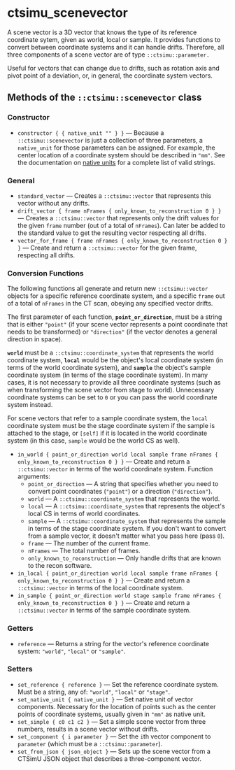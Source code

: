 # ctsimu_scenevector
A scene vector is a 3D vector that knows the type of its reference coordinate sytem, given as world, local or sample. It provides functions to convert between coordinate systems and it can handle drifts. Therefore, all three components of a scene vector are of type `::ctsimu::parameter.`

Useful for vectors that can change due to drifts, such as rotation axis and pivot point of a deviation, or, in general, the coordinate system vectors.

## Methods of the `::ctsimu::scenevector` class

### Constructor

* `constructor { { native_unit "" } }` — Because a `::ctsimu::scenevector` is just a collection of three parameters, a `native_unit` for those parameters can be assigned. For example, the center location of a coordinate system should be described in `"mm"`. See the documentation on [native units](native_units.md) for a complete list of valid strings.

### General

* `standard_vector` — Creates a `::ctsimu::vector` that represents this vector without any drifts.
* `drift_vector { frame nFrames { only_known_to_reconstruction 0 } }` — Creates a `::ctsimu::vector` that represents only the drift values for the given `frame` number (out of a total of `nFrames`). Can later be added to the standard value to get the resulting vector respecting all drifts.
* `vector_for_frame { frame nFrames { only_known_to_reconstruction 0 } }` — Create and return a `::ctsimu::vector` for the given frame, respecting all drifts.

### Conversion Functions

The following functions all generate and return new `::ctsimu::vector` objects for a specific reference coordinate system, and a specific `frame` out of a total of `nFrames` in the CT scan, obeying any specified vector drifts.

The first parameter of each function, **`point_or_direction`**, must be a string that is either `"point"` (if your scene vector represents a point coordinate that needs to be transformed) or `"direction"` (if the vector denotes a general direction in space).

**`world`** must be a `::ctsimu::coordinate_system` that represents the world coordinate system, **`local`** would be the object's local coordinate system (in terms of the world coordinate system), and **`sample`** the object's sample coordinate system (in terms of the stage coordinate system). In many cases, it is not necessary to provide all three coordinate systems (such as when transforming the scene vector from stage to world). Unnecessary coordinate systems can be set to `0` or you can pass the world coordinate system instead. 

For scene vectors that refer to a sample coordinate system, the `local` coordinate system must be the stage coordinate system if the sample is attached to the stage, or `[self]` if it is located in the world coordinate system (in this case, `sample` would be the world CS as well).

* `in_world { point_or_direction world local sample frame nFrames { only_known_to_reconstruction 0 } }` — Create and return a `::ctsimu::vector` in terms of the world coordinate system. Function arguments:
	- `point_or_direction` — A string that specifies whether you need to convert point coordinates (`"point"`) or
	  a direction (`"direction"`).
	- `world` — A `::ctsimu::coordinate_system` that represents the world.	
	- `local` — A `::ctsimu::coordinate_system` that represents the object's local CS in terms of world coordinates.	
	- `sample` — A `::ctsimu::coordinate_system` that represents the sample in terms of the stage coordinate system. If you don't want to convert from a sample vector, it doesn't matter what you pass here (pass `0`).
	- `frame` — The number of the current frame.	
	- `nFrames` — The total number of frames.	
	- `only_known_to_reconstruction` — Only handle drifts that are known to the recon software.
* `in_local { point_or_direction world local sample frame nFrames { only_known_to_reconstruction 0 } }` — Create and return a `::ctsimu::vector` in terms of the local coordinate system.
* `in_sample { point_or_direction world stage sample frame nFrames { only_known_to_reconstruction 0 } }` — Create and return a `::ctsimu::vector` in terms of the sample coordinate system.

### Getters

* `reference` — Returns a string for the vector's reference coordinate system: `"world"`, `"local"` or `"sample"`.

### Setters

* `set_reference { reference }` — Set the reference coordinate system. Must be a string, any of: `"world"`, `"local"` or `"stage"`.
* `set_native_unit { native_unit }` — Set native unit of vector components. Necessary for the location of points such as the center points of coordinate systems, usually given in `"mm"` as native unit.
* `set_simple { c0 c1 c2 }` — Set a simple scene vector from three numbers, results in a scene vector without drifts.
* `set_component { i parameter }` — Set the `i`th vector component to `parameter` (which must be a `::ctsimu::parameter`).
* `set_from_json { json_object }` — Sets up the scene vector from a CTSimU JSON object that describes a three-component vector.